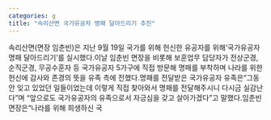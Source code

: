 ```yaml
---
categories: g
title: "속리산면 국가유공자 명패 달아드리기 추진"
---
```

속리산면(면장 임춘빈)은 지난 9월 19일 국가를 위해 헌신한 유공자를 위해‘국가유공자 명패 달아드리기’를 실시했다.이날 임춘빈 면장을 비롯해 보훈업무 담당자가 전상군경, 순직군경, 무공수훈자 등 국가유공자 5가구에 직접 방문해 명패를 부착하며 나라를 위한 헌신에 감사와 존경의 뜻을 유족 측에 전했다.명패를 전달받은 국가유공자 유족은“그동안 잊고 있었던 일들이었는데 이렇게 직접 찾아와서 명패를 전달해주시니 다시금 실감난다”며 “앞으로도 국가유공자의 유족으로서 자긍심을 갖고 살아가겠다”고 말했다.임춘빈 면장은“나라를 위해 희생하신 국